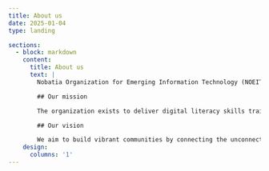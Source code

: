 ```yaml
---
title: About us
date: 2025-01-04
type: landing

sections:
  - block: markdown
    content:
      title: About us
      text: |
        Nobatia Organization for Emerging Information Technology (NOEIT) is community based, non-governmental organization founded in 2021. Registered with Sudan Relief Rehabilitation Agency (SRRA) in Sudan and subsequently registered with Relief Rehabilitation Commission (RRC) in South Sudan.

        ## Our mission

        The organization exists to deliver digital literacy skills trainings, free, affordable reliable secure internet access to connect the unconnected communities in Sudan and south Sudan.

        ## Our vision

        We aim to build vibrant communities by connecting the unconnected communities with internet and digital literacy skills.
    design:
      columns: '1'
---
```

